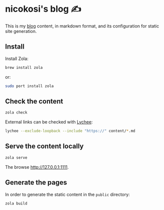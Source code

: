 # nicokosi's blog ✍️

This is my [blog](https://nicokosi.github.io) content, in markdown format, and its configuration for static
site generation.

## Install

Install Zola:
```bash
brew install zola
```
or:
```bash
sudo port install zola
```

## Check the content

```bash
zola check
```

External links can be checked with [Lychee](https://github.com/lycheeverse/lychee/):

```bash
lychee --exclude-loopback --include "https://" content/*.md
```

## Serve the content locally

```bash
zola serve
```

The browse http://127.0.0.1:1111.

## Generate the pages

In order to generate the static content in the `public` directory:
```sh
zola build
```
